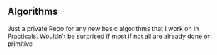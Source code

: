 ## Algorithms

Just a private Repo for any new basic algorithms that I work on in Practicals. Wouldn't be surprised if most if not all are already done or primitive

